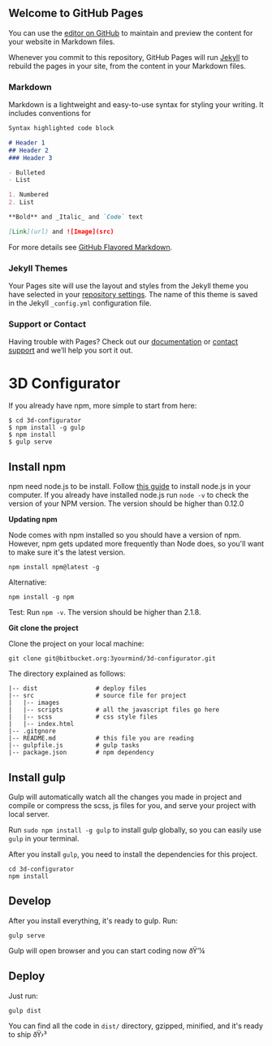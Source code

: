 ## Welcome to GitHub Pages

You can use the [editor on GitHub](https://github.com/medizinmensch/mMod/edit/master/README.md) to maintain and preview the content for your website in Markdown files.

Whenever you commit to this repository, GitHub Pages will run [Jekyll](https://jekyllrb.com/) to rebuild the pages in your site, from the content in your Markdown files.

### Markdown

Markdown is a lightweight and easy-to-use syntax for styling your writing. It includes conventions for

```markdown
Syntax highlighted code block

# Header 1
## Header 2
### Header 3

- Bulleted
- List

1. Numbered
2. List

**Bold** and _Italic_ and `Code` text

[Link](url) and ![Image](src)
```

For more details see [GitHub Flavored Markdown](https://guides.github.com/features/mastering-markdown/).

### Jekyll Themes

Your Pages site will use the layout and styles from the Jekyll theme you have selected in your [repository settings](https://github.com/medizinmensch/mMod/settings). The name of this theme is saved in the Jekyll `_config.yml` configuration file.

### Support or Contact

Having trouble with Pages? Check out our [documentation](https://help.github.com/categories/github-pages-basics/) or [contact support](https://github.com/contact) and we’ll help you sort it out.
# 3D Configurator


If you already have npm, more simple to start from here:

```
$ cd 3d-configurator
$ npm install -g gulp
$ npm install
$ gulp serve
```

## Install npm

npm need node.js to be install. Follow [this guide](https://docs.npmjs.com/getting-started/installing-node) to install node.js in your computer. If you already have installed node.js run `node -v` to check the version of your NPM version. The version should be higher than 0.12.0

**Updating npm**

Node comes with npm installed so you should have a version of npm. However, npm gets updated more frequently than Node does, so you'll want to make sure it's the latest version.

```
npm install npm@latest -g
```
Alternative:
```
npm install -g npm

```
Test: Run `npm -v`. The version should be higher than 2.1.8.

**Git clone the project**

Clone the project on your local machine:

```
git clone git@bitbucket.org:3yourmind/3d-configurator.git
```

The directory explained as follows:

```
|-- dist                # deploy files 
|-- src                 # source file for project
|   |-- images          
|   |-- scripts         # all the javascript files go here
|   |-- scss            # css style files
|   |-- index.html 
|-- .gitgnore
|-- README.md           # this file you are reading
|-- gulpfile.js         # gulp tasks
|-- package.json        # npm dependency 

```

## Install gulp

Gulp will automatically watch all the changes you made in project and compile or compress the scss, js files for you, and serve your project with local server. 

Run `sudo npm install -g gulp` to install gulp globally, so you can easily use `gulp` in your terminal.

After you install `gulp`, you need to install the dependencies for this project. 

```
cd 3d-configurator
npm install
```

## Develop

After you install everything, it's ready to gulp. Run:

```
gulp serve
```

Gulp will open browser and you can start coding now ðŸ’¼

## Deploy

Just run:

```
gulp dist
```

You can find all the code in `dist/` directory, gzipped, minified, and it's ready to ship ðŸ›³
